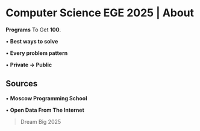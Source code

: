 # Computer Science EGE 2025 | About

**Programs** To Get **100**.

• **Best ways to solve**

• **Every problem pattern**

• **Private -> Public**

## Sources

• **Moscow Programming School**

• **Open Data From The Internet**

> Dream Big 2025

